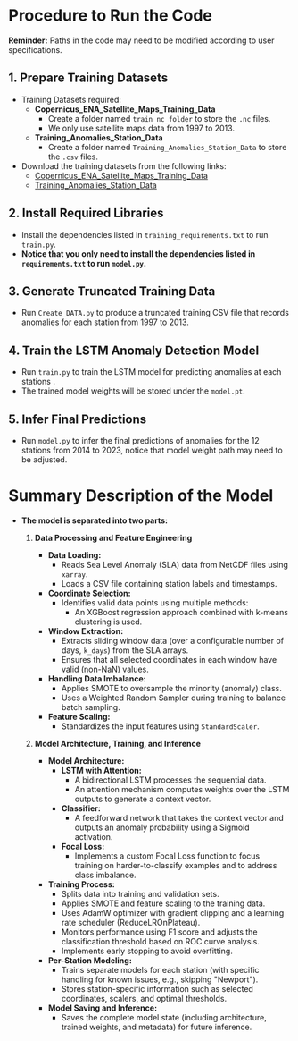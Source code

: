 # Procedure to Run the Code

**Reminder:** Paths in the code may need to be modified according to user specifications.

## 1. Prepare Training Datasets
- Training Datasets required:
  - **Copernicus_ENA_Satellite_Maps_Training_Data**
    - Create a folder named `train_nc_folder` to store the `.nc` files.
    - We only use satellite maps data from 1997 to 2013.
  - **Training_Anomalies_Station_Data**
    - Create a folder named `Training_Anomalies_Station_Data` to store the `.csv` files.
- Download the training datasets from the following links:
  - [Copernicus_ENA_Satellite_Maps_Training_Data](https://drive.google.com/drive/folders/14ylyfXXiBunScZiVbdzhYxh2bTdhfVxO)
  - [Training_Anomalies_Station_Data](https://drive.google.com/drive/folders/1Uawcu_ocPE69Mx0nokOQI56KZ-l7pjbz)

## 2. Install Required Libraries
- Install the dependencies listed in `training_requirements.txt` to run `train.py`.
- **Notice that you only need to install the dependencies listed in `requirements.txt` to run `model.py`.**

## 3. Generate Truncated Training Data
- Run `Create_DATA.py` to produce a truncated training CSV file that records anomalies for each station from 1997 to 2013.

## 4. Train the LSTM Anomaly Detection Model
- Run `train.py` to train the LSTM model for predicting anomalies at each stations .
- The trained model weights will be stored under the `model.pt`.

## 5. Infer Final Predictions
- Run `model.py` to infer the final predictions of anomalies for the 12 stations from 2014 to 2023, notice that model weight path may need to be adjusted.

# Summary Description of the Model
- **The model is separated into two parts:**

  1. **Data Processing and Feature Engineering**
     - **Data Loading:**
       - Reads Sea Level Anomaly (SLA) data from NetCDF files using `xarray`.
       - Loads a CSV file containing station labels and timestamps.
     - **Coordinate Selection:**
       - Identifies valid data points using multiple methods:
         - An XGBoost regression approach combined with k-means clustering is used.
     - **Window Extraction:**
       - Extracts sliding window data (over a configurable number of days, `k_days`) from the SLA arrays.
       - Ensures that all selected coordinates in each window have valid (non-NaN) values.
     - **Handling Data Imbalance:**
       - Applies SMOTE to oversample the minority (anomaly) class.
       - Uses a Weighted Random Sampler during training to balance batch sampling.
     - **Feature Scaling:**
       - Standardizes the input features using `StandardScaler`.

  2. **Model Architecture, Training, and Inference**
     - **Model Architecture:**
       - **LSTM with Attention:**
         - A bidirectional LSTM processes the sequential data.
         - An attention mechanism computes weights over the LSTM outputs to generate a context vector.
       - **Classifier:**
         - A feedforward network that takes the context vector and outputs an anomaly probability using a Sigmoid activation.
       - **Focal Loss:**
         - Implements a custom Focal Loss function to focus training on harder-to-classify examples and to address class imbalance.
     - **Training Process:**
       - Splits data into training and validation sets.
       - Applies SMOTE and feature scaling to the training data.
       - Uses AdamW optimizer with gradient clipping and a learning rate scheduler (ReduceLROnPlateau).
       - Monitors performance using F1 score and adjusts the classification threshold based on ROC curve analysis.
       - Implements early stopping to avoid overfitting.
     - **Per-Station Modeling:**
       - Trains separate models for each station (with specific handling for known issues, e.g., skipping "Newport").
       - Stores station-specific information such as selected coordinates, scalers, and optimal thresholds.
     - **Model Saving and Inference:**
       - Saves the complete model state (including architecture, trained weights, and metadata) for future inference.
